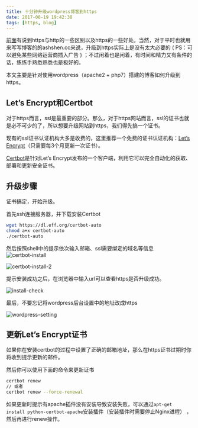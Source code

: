 ```yaml
---
title: 十分钟升级wordpress博客到https
date: 2017-08-19 19:42:38
tags: [https, blog]
---
```


[前面](/2017/08/17/https/)有说到https与http的一些区别以及https的一些好处。当然，对于平时也就用来写写博客的的ashshen.cc来说，升级到https实际上是没有太大必要的 ( PS：可以避免某些网络运营商插入广告 ) ；不过闲着也是闲着，有时间和精力又有条件的话，练练手熟悉熟悉也是极好的。

本文主要是针对使用wordpress（apache2 + php7）搭建的博客如何升级到https。

## Let’s Encrypt和Certbot

对于https而言，ssl是最重要的部分。那么，对于https网站而言，ssl的证书也就是必不可少的了，所以想要升级网站到https，我们得先搞一个证书。

现有的ssl证书认证机构大多是收费的，这里推荐一个免费的证书认证机构：[Let’s Encrypt](https://letsencrypt.org/)（只需要每3个月更新一次证书）。

[Certbot](https://certbot.eff.org/)是针对Let’s Encrypt发布的一个客户端，利用它可以完全自动化的获取、部署和更新安全证书。

## 升级步骤

证书搞定，开始升级。

首先ssh连接服务器，并下载安装Certbot
``` bash
wget https://dl.eff.org/certbot-auto
chmod a+x certbot-auto
./certbot-auto
```
然后按照shell中的提示依次输入邮箱、ssl需要绑定的域名等信息
![certbot-install](//web-site-files.ashshen.cc/blog/certbot-config-1.png)

![certbot-install-2](//web-site-files.ashshen.cc/blog/certbot-config-2.png)

提示安装成功之后，在浏览器中输入url可以查看https是否升级成功。

![install-check](//web-site-files.ashshen.cc/blog/https-site.png)

最后，不要忘记将wordpress后台设置中的地址改成https

![wordpress-setting](//web-site-files.ashshen.cc/blog/change-setting.png)

## 更新Let’s Encrypt证书

如果你在安装certbot的过程中设置了正确的邮箱地址，那么在https证书过期时你将收到提示更新的邮件。

然后你可以使用下面的命令来更新证书

``` bash
certbot renew
// 或者
certbot renew --force-renewal
```

如果更新时提示有apache插件没有安装导致安装失败，可以通过`apt-get install python-certbot-apache`安装插件（安装插件时需要停止Nginx进程） ，然后再进行renew操作。






